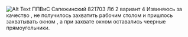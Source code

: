 ![Alt Text](https://github.com/monstrillllo/ppvis2/blob/dev/2020-05-28_19-37-41.gif)
ППВиС Сапежинский 821703 Лб 2 вариант 4
Извиняюсь за качество , не получилось захватить рабочим столом и пришлось захватывать окном , а при захвате окном оставались чеерные прямоугольники.
